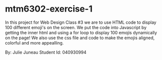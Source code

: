 # mtm6302-exercise-1

In this project for Web Design Class #3 we are to use HTML code to display 100 different emoji's on the screen. We put the code into Javascript by getting the inner html and using a for loop to display 100 emojis dynamically on the page! We also use the css file and code to make the emojis aligned, colorful and more appealling.

By: Julie Juneau
Student Id: 040930994
